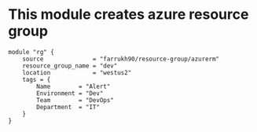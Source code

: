 # This module creates azure resource group
```
module "rg" {
    source              = "farrukh90/resource-group/azurerm"
    resource_group_name = "dev" 
    location            = "westus2"
    tags = {
        Name        = "Alert"
        Environment = "Dev"
        Team        = "DevOps"
        Department  = "IT"
    }
}
```